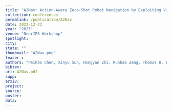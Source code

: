 ```yaml
---
title: "A2Nav: Action-Aware Zero-Shot Robot Navigation by Exploiting Vision-and-Language Ability of Foundation Models"
collection: conferences
permalink: /publication/A2Nav
date: 2023-12-22
year: "2023"
venue: "NeurIPS Workshop"
spotlight:
city: 
state: ""
thumbnail: "A2Nav.png"
teaser : 
authors: "Peihao Chen, Xinyu Sun, Hongyan Zhi, Runhao Zeng, Thomas H. Li, Gaowen Liu, Mingkui Tan, Chuang Gan"
bibtex:
uri: A2Nav.pdf
supp:
arxiv: 
project:
source:
poster: 
data:
---
```

